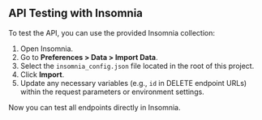 ## API Testing with Insomnia

To test the API, you can use the provided Insomnia collection:

1. Open Insomnia.
2. Go to **Preferences > Data > Import Data**.
3. Select the `insomnia_config.json` file located in the root of this project.
4. Click **Import**.
5. Update any necessary variables (e.g., `id` in DELETE endpoint URLs) within the request parameters or environment settings.

Now you can test all endpoints directly in Insomnia.